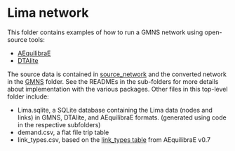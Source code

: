 # Lima network
This folder contains examples of how to run a GMNS network using open-source tools:
* [AEquilibraE](https://github.com/AequilibraE/aequilibrae)
* [DTAlite](https://github.com/asu-trans-ai-lab/PythonDTALite)

The source data is contained in [source_network](https://github.com/zephyr-data-specs/GMNS/tree/Lima/Small_Network_Examples/Lima/source_network) and the converted network in the [GMNS](https://github.com/zephyr-data-specs/GMNS/tree/Lima/Small_Network_Examples/Lima/GMNS) folder.
See the READMEs in the sub-folders for more details about implementation with the various packages. Other files in this top-level folder include:

* Lima.sqlite, a SQLite database containing the Lima data (nodes and links) in GMNS, DTAlite, and AEquilibraE formats. (generated using code in the respective subfolders)
* demand.csv, a flat file trip table
* link_types.csv, based on the [link_types table](http://www.aequilibrae.com/python/latest/project_docs/link_types.html) from AEquilibraE v0.7
